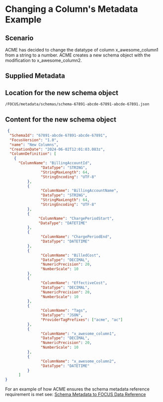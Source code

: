 # Changing a Column's Metadata Example

## Scenario

ACME has decided to change the datatype of column x_awesome_column1 from a string to a number. ACME creates a new schema object with the modification to x_awesome_column2.

## Supplied Metadata

## Location for the new schema object

`/FOCUS/metadata/schemas/schema-67891-abcde-67891-abcde-67891.json`

## Content for the new schema object

```json
 {
  "SchemaId": "67891-abcde-67891-abcde-67891",
  "FocusVersion": "1.0",
  "name": "New Columns",
  "CreationDate": "2024-06-02T12:01:03.083z",
  "ColumnDefinition": [
    {
      "ColumnName": "BillingAccountId",
                "DataType": "STRING",
                "StringMaxLength": 64,
                "StringEncoding": "UTF-8"
          },
          {
                "ColumnName": "BillingAccountName",
                "DataType": "STRING",
                "StringMaxLength": 64,
                "StringEncoding": "UTF-8"
          },
          {
               "ColumnName": "ChargePeriodStart",
               "DataType": "DATETIME"
          },
          {
                "ColumnName": "ChargePeriodEnd",
                "DataType": "DATETIME"
          },
          {
                "ColumnName": "BilledCost",
                "DataType": "DECIMAL",
                "NumericPrecision": 20,
                "NumberScale": 10
          },
          {
                "ColumnName": "EffectiveCost",
                "DataType": "DECIMAL",
                "NumericPrecision": 20,
                "NumberScale": 10
          },
          {
                "ColumnName": "Tags",
                "DataType": "JSON",
                "ProviderTagPrefixes": ["acme", "ac"]
          },
          {
                "ColumnName": "x_awesome_column1",
                "DataType": "DECIMAL",
                "NumericPrecision": 20,
                "NumberScale": 10
          },
          {
                "ColumnName": "x_awesome_column2",
                "DataType": "DATETIME"
          }
      ]
}
```

For an example of how ACME ensures the schema metadata reference requirement is met see: [Schema Metadata to FOCUS Data Reference](schema_metadata_reference_example.md)
